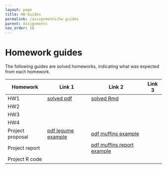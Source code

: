 ```yaml
---
layout: page
title: HW Guides
permalink: /assignments/hw_guides
parent: Assignments
nav_order: 18
---
```


# Homework guides  

The following guides are solved homeworks, indicating what was expected from each homework.  

| Homework  | Link 1  |Link 2       |Link 3       |
| --------- | ------- | ----------- | ----------- |
| HW1       |  [solved pdf](https://stat720.github.io/summer2025/assignments/Assignment1_Solved.pdf)  |   [solved Rmd](https://stat720.github.io/summer2025/assignments/Assignment1_Solved.Rmd)  |             |
| HW2       |             |             |             |
| HW3       |             |             |             |
| HW4       |             |             |             |
|Project proposal | [pdf legume example](https://stat720.github.io/summer2025/assignments/proposal_example.pdf) |   [pdf muffins example](https://stat720.github.io/summer2025/assignments/proposal_example_muffins.pdf)    |             |
|Project report |             |    [pdf muffins report example](https://stat720.github.io/summer2025/assignments/report_example_muffins.pdf)    |             |
|Project R code |             |             |             |




